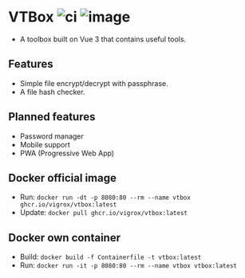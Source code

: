 # VTBox ![ci](https://github.com/VigroX/VTBox/actions/workflows/ci.yml/badge.svg) ![image](https://github.com/VigroX/VTBox/actions/workflows/image.yml/badge.svg) 

- A toolbox built on Vue 3 that contains useful tools.

## Features

- Simple file encrypt/decrypt with passphrase.
- A file hash checker.

## Planned features

- Password manager
- Mobile support
- PWA (Progressive Web App)

## Docker official image

- Run: `docker run -dt -p 8080:80 --rm --name vtbox ghcr.io/vigrox/vtbox:latest`
- Update: `docker pull ghcr.io/vigrox/vtbox:latest`

## Docker own container

- Build: `docker build -f Containerfile -t vtbox:latest`
- Run: `docker run -it -p 8080:80 --rm --name vtbox vtbox:latest`